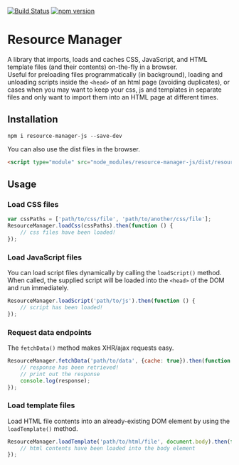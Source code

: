 [![Build Status](https://travis-ci.org/mkay581/resource-manager-js.svg?branch=master)](https://travis-ci.org/mkay581/resource-manager-js)
[![npm version](https://badge.fury.io/js/resource-manager-js.svg)](https://badge.fury.io/js/resource-manager-js)

# Resource Manager

A library that imports, loads and caches CSS, JavaScript, and HTML template files (and their contents) on-the-fly in a browser.  
Useful for preloading files programmatically (in background), loading and unloading scripts inside
the `<head>` of an html page (avoiding duplicates), or cases when you may want to keep your css, js and templates 
in separate files and only want to import them into an HTML page at different times.

## Installation
 
```
npm i resource-manager-js --save-dev
```

You can also use the dist files in the browser.

```html
<script type="module" src="node_modules/resource-manager-js/dist/resource-manager.min.js"></script>
```


## Usage

### Load CSS files

```javascript
var cssPaths = ['path/to/css/file', 'path/to/another/css/file'];
ResourceManager.loadCss(cssPaths).then(function () {
    // css files have been loaded!
});
```

### Load JavaScript files

You can load script files dynamically by calling the `loadScript()` method. When called, the supplied script
will be loaded into the `<head>` of the DOM and run immediately.

```javascript
ResourceManager.loadScript('path/to/js').then(function () {
    // script has been loaded!
});
```

### Request data endpoints

The `fetchData()` method makes XHR/ajax requests easy.

```javascript
ResourceManager.fetchData('path/to/data', {cache: true}).then(function (response) {
    // response has been retrieved!
    // print out the response
    console.log(response);
});
```


### Load template files

Load HTML file contents into an already-existing DOM element by using the `loadTemplate()` method.


```javascript
ResourceManager.loadTemplate('path/to/html/file', document.body).then(function () {
    // html contents have been loaded into the body element
});
```

